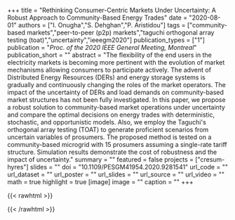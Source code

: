 +++
title = "Rethinking Consumer-Centric Markets Under Uncertainty: A Robust Approach to Community-Based Energy Trades"
date = "2020-08-01"
authors = ["I. Onugha","S. Dehghan","P. Aristidou"]
tags = ["community-based markets","peer-to-peer (p2p) markets","taguchi orthogonal array testing (toat)","uncertainty","ieeegm2020"]
publication_types = ["1"]
publication = "_Proc. of the 2020 IEEE General Meeting, Montreal_"
publication_short = ""
abstract = "The flexibility of the end users in the electricity markets is becoming more pertinent with the evolution of market mechanisms allowing consumers to participate actively. The advent of Distributed Energy Resources (DERs) and energy storage systems is gradually and continuously changing the roles of the market operators. The impact of the uncertainty of DERs and load demands on community-based market structures has not been fully investigated. In this paper, we propose a robust solution to community-based market operations under uncertainty and compare the optimal decisions on energy trades with deterministic, stochastic, and opportunistic models. Also, we employ the Taguchi's orthogonal array testing (TOAT) to generate proficient scenarios from uncertain variables of prosumers. The proposed method is tested on a community-based microgrid  with 15 prosumers assuming a single-rate tariff structure. Simulation results demonstrate the cost of robustness and the impact of uncertainty."
summary = ""
featured = false
projects = ["cresum-hyres"]
slides = ""
doi = "10.1109/PESGM41954.2020.9281541"
url_code = ""
url_dataset = ""
url_poster = ""
url_slides = ""
url_source = ""
url_video = ""
math = true
highlight = true
[image]
image = ""
caption = ""
+++

{{< rawhtml >}}
<div data-badge-details="right" data-badge-type="medium-donut" data-doi="10.1109/PESGM41954.2020.9281541" data-hide-no-mentions="true" class="altmetric-embed"></div>
{{< /rawhtml >}}
